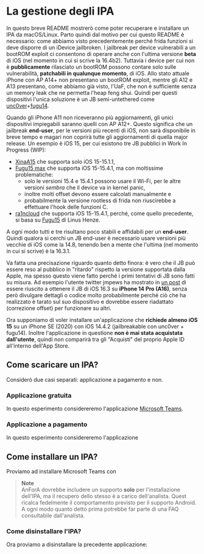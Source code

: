 # La gestione degli IPA

In questo breve README mostrerò come poter recuperare e installare un IPA da macOS/Linux.
Parto quindi dal motivo per cui questo README è necessario: come abbiamo visto precedentemente perché frida funzioni si deve disporre di un iDevice jailbroken.
I jailbreak per device vulnerabili a un bootROM exploit ci consentono di operare anche con l'ultima versione **beta** di iOS (nel momento in cui si scrive la 16.4b2).
Tuttavia i device per cui non è **pubblicamente** rilasciato un bootROM possono contare solo sulle vulnerabilità, **patchabili in qualunque momento**, di iOS.
Allo stato attuale iPhone con AP A14+ non presentano un bootROM exploit, mentre gli A12 e A13 presentano, come abbiamo già visto, l'UaF, che non è sufficiente senza un memory leak che ne permetta l'heap feng shui.
Quindi per questi dispositivi l'unica soluzione è un JB semi-untethered come [unc0ver](https://unc0ver.dev/)+[fugu14](https://github.com/LinusHenze/Fugu14).

Quando gli iPhone A11 non riceveranno più aggiornamenti, gli unici dispositivi impiegabili saranno quelli con AP A12+.
Questo significa che un jailbreak **end-user**, per le versioni più recenti di iOS, non sarà disponibile in breve tempo e magari non coprirà tutte gli aggiornamenti di quella major release.
Un esempio è iOS 15, per cui esistono tre JB pubblici in Work In Progress (WIP):
- [XinaA15](https://twitter.com/xina520) che supporta solo iOS 15-15.1.1,
- [Fugu15 max](https://github.com/opa334/Fugu15/tree/max) che supporta iOS 15-15.4.1, ma con moltissime problematiche:
  - solo le versioni 15.4 e 15.4.1 possono usare il Wi-Fi, per le altre versioni _sembra_ che il device va in kernel panic,
  - <span><!-- https://discord.com/channels/779134930265309195/779151007488933889/1081662032962666516 --></span>
    inoltre molti offset devono essere calcolati manualmente e
  - <span><!-- https://discord.com/channels/779134930265309195/779151007488933889/1081588249472016515 --></span>
    probabilmente la versione rootless di frida non riuscirebbe a effettuare l'hook delle funzioni C.
- [ra1ncloud](https://github.com/iarchiveml/ra1ncloud) che supporta iOS 15-15.4.1, perché, come quello precedente, si basa su [Fugu15](https://github.com/pinauten/Fugu15) di Linus Henze.

A ogni modo tutti e tre risultano poco stabili e affidabili per un **end-user**.
Quindi qualora si cerchi un JB end-user è necessario usare versioni più vecchie di iOS come la 14.8, tenendo ben a mente che l'ultima (nel momento in cui si scrive) è la 16.3.1.

Va fatta una precisazione riguardo quanto detto finora: è vero che il JB può essere reso al pubblico in "ritardo" rispetto la versione supportata dalla Apple, ma spesso questo viene fatto perché i primi tentativi di JB sono fatti su misura.
Ad esempio l'utente twitter jmpews ha mostrato in [un post](https://twitter.com/jmpews/status/1623605844305924097) di essere riuscito a ottenere il JB di iOS 16.3 su **iPhone 14 Pro (A16)**, senza però divulgare dettagli o codice molto probabilmente perché ciò che ha realizzato è tarato sul suo dispositivo e dovrebbe essere riadattato (correzione offset) per funzionare su altri.

Ora supponiamo di voler installare un'applicazione che **richiede almeno iOS 15** su un iPhone SE (2020) con iOS 14.4.2 (jailbreakable con unc0ver + fugu14).
Inoltre l'applicazione in questione **non è mai stata acquistata dall'utente**, quindi non comparirà tra gli "Acquisti" del proprio Apple ID all'interno dell'App Store.

## Come scaricare un IPA?

Considerò due casi separati: applicazione a pagamento e non.

### Applicazione gratuita

In questo esperimento considereremo l'applicazione [Microsoft Teams](https://apps.apple.com/it/app/microsoft-teams/id1113153706). 

### Applicazione a pagamento

In questo esperimento considereremo l'applicazione []()

## Come installare un IPA? 

Proviamo ad installare Microsoft Teams con 

> **Note**</br>
> AnForA dovrebbe includere un supporto **solo** per l'installazione dell'IPA, ma il recupero dello stesso è a carico dell'analista.
> Quest ricalca fedelmente il comportamento previsto per il supporto Android.
> A ogni modo quanto detto prima potrebbe far parte di una FAQ consultabile dall'analista.

### Come disinstallare l'IPA?

Ora proviamo a disinstallare la precedente applicazione:
```shell

```
